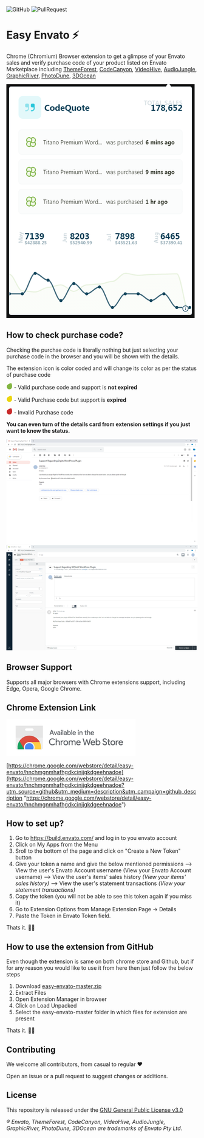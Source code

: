 ![GitHub](https://img.shields.io/github/license/UnitedOver/easy-envato)  ![PullRequest](https://img.shields.io/badge/PRs-welcome-brightgreen)
 # Easy Envato ⚡ 

Chrome (Chromium) Browser extension to get a glimpse of your Envato sales and verify purchase code of your product listed on Envato Marketplace including [ThemeForest](https://themeforest.net/ "ThemeForest"), [CodeCanyon](https://codecanyon.net/ "CodeCanyon"),  [VideoHive](https://videohive.net/ "VideoHive"),  [AudioJungle](https://audiojungle.net/ "AudioJungle"), [GraphicRiver](https://graphicriver.net/ "GraphicRiver"), [PhotoDune](https://photodune.net/ "PhotoDune"), [3DOcean](https://3docean.net/ "3DOcean")

![](description-images/widget.png)

## How to check purchase code?

Checking the purchae code is literally nothing but just selecting your purchase code in the browser and you will be shown with the details.

The extension icon is color coded and will change its color as per the status of purchase code

<img src="description-images/active.png" alt="green" width="16"> - Valid purchase code and support is **not expired**

<img src="description-images/expired.png" alt="yellow" width="16"> - Valid Purchase code but support is **expired**

<img src="description-images/invalid.png" alt="red" width="16"> - Invalid Purchase code


**You can even turn of the details card from extension settings if you just want to know the status.**

![Email](description-images/email.gif "Text selection")
![Ticket](description-images/ticket.gif "Text selection")

## Browser Support
Supports all major browsers with Chrome extensions support, including Edge, Opera, Google Chrome.

## Chrome Extension Link
[![Available on Chrome Web Store](description-images/ChromeWebStore_Badge_v2_340x96.png "Available on Chrome Web Store")](https://chrome.google.com/webstore/detail/easy-envato/hnchmgnmhafhgdkcinjjgkdgeehnadoe?utm_source=github&utm_medium=description&utm_campaign=github_description "Available on Chrome Web Store")

[https://chrome.google.com/webstore/detail/easy-envato/hnchmgnmhafhgdkcinjjgkdgeehnadoe](https://chrome.google.com/webstore/detail/easy-envato/hnchmgnmhafhgdkcinjjgkdgeehnadoe?utm_source=github&utm_medium=description&utm_campaign=github_description "https://chrome.google.com/webstore/detail/easy-envato/hnchmgnmhafhgdkcinjjgkdgeehnadoe")

## How to set up?
1. Go to https://build.envato.com/ and log in to you envato account
2. Click on My Apps from the Menu
3. Sroll to the bottom of the page and click on "Create a New Token" button
4. Give your token a name and give the below mentioned permissions
 --> View the user's Envato Account username (View your Envato Account username)
 --> View the user's items' sales history *(View your items' sales history)*
 --> View the user's statement transactions *(View your statement transactions)*
5. Copy the token (you will not be able to see this token again if you miss it)
6. Go to Extension Options from Manage Extension Page -> Details
7. Paste the Token in Envato Token field.

Thats it. 👏🏻

## How to use the extension from GitHub
Even though the extension is same on both chrome store and Github, but if for any reason you would like to use it from here then just follow the below steps

1. Download [easy-envato-master.zip](https://github.com/UnitedOver/easy-envato/archive/master.zip "easy-envato-master.zip")
2. Extract Files
3. Open Extension Manager in browser
4. Click on Load Unpacked
5. Select the easy-envato-master folder in which files for extension are present

Thats it. 👏🏻


## Contributing
We welcome all contributors, from casual to regular ❤

Open an issue or a pull request to suggest changes or additions.

## License
This repository is released under the [GNU General Public License v3.0](/LICENSE "GNU General Public License v3.0")

*&reg; Envato, ThemeForest, CodeCanyon, VideoHive, AudioJungle, GraphicRiver, PhotoDune, 3DOcean are trademarks of Envato Pty Ltd.*
